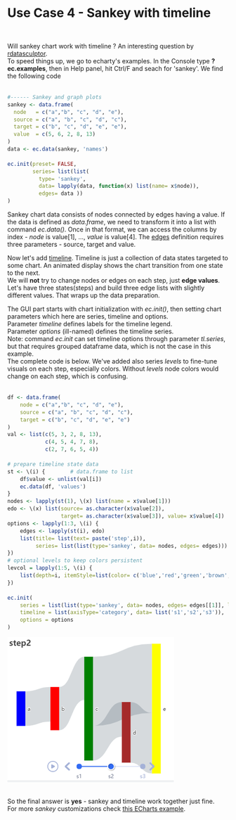 # Use Case 4 - Sankey with timeline
<br />

Will sankey chart work with timeline ? An interesting question by [rdatasculptor](https://github.com/rdatasculptor).  
To speed things up, we go to echarty's examples. In the Console type **?ec.examples**, then in Help panel, hit Ctrl/F and seach for 'sankey'. We find the following code  
<br />

```r
#------ Sankey and graph plots
sankey <- data.frame(
  node   = c("a","b", "c", "d", "e"),
  source = c("a", "b", "c", "d", "c"),
  target = c("b", "c", "d", "e", "e"),
  value  = c(5, 6, 2, 8, 13)
)
data <- ec.data(sankey, 'names')

ec.init(preset= FALSE,
        series= list(list(
          type= 'sankey',
          data= lapply(data, function(x) list(name= x$node)),
          edges= data ))
)
```

Sankey chart data consists of nodes connected by edges having a value. If the data is defined as *data.frame*, we need to transform it into a list with command *ec.data()*. Once in that format, we can access the columns by index - *node* is value[1], ..., *value* is value[4]. The [edges](https://echarts.apache.org/en/option.html#series-sankey.edges) definition requires three parameters - source, target and value.  

Now let's add [timeline](https://echarts.apache.org/en/option.html#timeline). Timeline is just a collection of data states targeted to some chart. An animated display shows the chart transition from one state to the next.  
We will **not** try to change nodes or edges on each step, just **edge values**. Let's have three states(steps) and build three edge lists with slightly different values. That wraps up the data preparation.  

The GUI part starts with chart initialization with *ec.init()*, then setting chart parameters which here are series, timeline and options.  
Parameter *timeline* defines labels for the timeline legend.  
Parameter *options* (ill-named) defines the timeline series.  
Note: command *ec.init* can set timeline options through parameter *tl.series*, but that requires grouped dataframe data, which is not the case in this example.  
The complete code is below. We've added also series *levels* to fine-tune visuals on each step, especially colors. Without *levels* node colors would change on each step, which is confusing. 
<br />
<br />

```r
df <- data.frame(
    node = c("a","b", "c", "d", "e"),
    source = c("a", "b", "c", "d", "c"),
    target = c("b", "c", "d", "e", "e")
)
val <- list(c(5, 3, 2, 8, 13), 
			c(4, 5, 4, 7, 8), 
			c(2, 7, 6, 5, 4))

# prepare timeline state data
st <- \(i) {		# data.frame to list
	df$value <- unlist(val[i])
	ec.data(df, 'values')
}  
nodes <- lapply(st(1), \(x) list(name = x$value[1]))
edo <- \(x) list(source= as.character(x$value[2]),
				 target= as.character(x$value[3]), value= x$value[4])
options <- lapply(1:3, \(i) {
	edges <- lapply(st(i), edo)
	list(title= list(text= paste('step',i)), 
		 series= list(list(type='sankey', data= nodes, edges= edges)))
})
# optional levels to keep colors persistent
levcol = lapply(1:5, \(i) {
	list(depth=i, itemStyle=list(color= c('blue','red','green','brown','yellow')[i]))
})

ec.init(
	series = list(list(type='sankey', data= nodes, edges= edges[[1]], levels= levcol)),
	timeline = list(axisType='category', data= list('s1','s2','s3')),
	options = options
)

```

<img src="img/uc4-1.png" alt="sankey" />

<br/>
<br />

So the final answer is **yes** - sankey and timeline work together just fine.  
For more *sankey* customizations check [this ECharts example](https://echarts.apache.org/examples/en/editor.html?c=sankey-levels).  
<br/>


